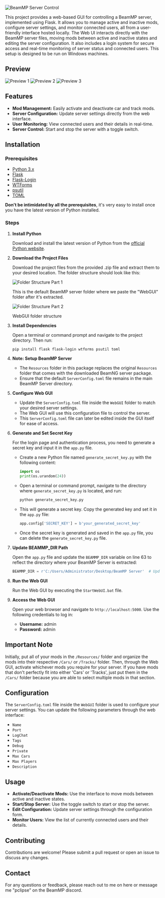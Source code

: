 ![BeamMP Server Control](https://virtualtmp.com/yVxUKHlpy6nv.png)

This project provides a web-based GUI for controlling a BeamMP server, implemented using Flask. It allows you to manage active and inactive mods, configure server settings, and monitor connected users, all from a user-friendly interface hosted locally. The Web UI interacts directly with the BeamMP server files, moving mods between active and inactive states and editing the server configuration. It also includes a login system for secure access and real-time monitoring of server status and connected users. This setup is designed to be run on Windows machines.

## Preview

![Preview 1](https://virtualtmp.com/JCcYjOFMYwoz.png)
![Preview 2](https://virtualtmp.com/xVMR9pgVGgUx.png)
![Preview 3](https://virtualtmp.com/utHo3D6nV2XW.png)

## Features

- **Mod Management:** Easily activate and deactivate car and track mods.
- **Server Configuration:** Update server settings directly from the web interface.
- **User Monitoring:** View connected users and their details in real-time.
- **Server Control:** Start and stop the server with a toggle switch.

## Installation

### Prerequisites

- [Python 3.x](https://www.python.org/)
- [Flask](https://flask.palletsprojects.com/)
- [Flask-Login](https://flask-login.readthedocs.io/)
- [WTForms](https://wtforms.readthedocs.io/)
- [psutil](https://pypi.org/project/psutil/)
- [TOML](https://pypi.org/project/toml/)

**Don't be intimidated by all the prerequisites**, it's very easy to install once you have the latest version of Python installed.

### Steps

1. **Install Python**

   Download and install the latest version of Python from the [official Python website](https://www.python.org/).

2. **Download the Project Files**

   Download the project files from the provided .zip file and extract them to your desired location. The folder structure should look like this:

   ![Folder Structure Part 1](https://virtualtmp.com/Ag5CH0oiP28v.png)
   
   This is the default BeamMP server folder where we paste the "WebGUI" folder after it's extracted.

   ![Folder Structure Part 2](https://virtualtmp.com/cb7d22U8sddB.png)
   
   WebGUI folder structure

3. **Install Dependencies**

   Open a terminal or command prompt and navigate to the project directory. Then run:

   ```sh
   pip install flask flask-login wtforms psutil toml

4. **Note: Setup BeamMP Server**

   - The `Resources` folder in this package replaces the original `Resources` folder that comes with the downloaded BeamNG server package.
   - Ensure that the default `ServerConfig.toml` file remains in the main BeamMP Server directory.

5. **Configure Web GUI**

   - Update the `ServerConfig.toml` file inside the `WebGUI` folder to match your desired server settings.
   - The Web GUI will use this configuration file to control the server.
   - This `ServerConfig.toml` file can later be edited inside the GUI itself for ease of access.

6. **Generate and Set Secret Key**

   For the login page and authentication process, you need to generate a secret key and input it in the `app.py` file.

   - Create a new Python file named `generate_secret_key.py` with the following content:

     ```python
     import os
     print(os.urandom(24))
     ```

   - Open a terminal or command prompt, navigate to the directory where `generate_secret_key.py` is located, and run:

     ```sh
     python generate_secret_key.py
     ```

   - This will generate a secret key. Copy the generated key and set it in the `app.py` file:

     ```python
     app.config['SECRET_KEY'] = b'your_generated_secret_key'
     ```

   - Once the secret key is generated and saved in the `app.py` file, you can delete the `generate_secret_key.py` file.

7. **Update BEAMMP_DIR Path**

   Open the `app.py` file and update the `BEAMMP_DIR` variable on line 63 to reflect the directory where your BeamMP Server is extracted:

   ```python
   BEAMMP_DIR = r'C:/Users/Administrator/Desktop/BeamMP Server'  # Update this path

8. **Run the Web GUI**

   Run the Web GUI by executing the `StartWebUI.bat` file.

9. **Access the Web GUI**

   Open your web browser and navigate to `http://localhost:5000`. Use the following credentials to log in:

   - **Username:** admin
   - **Password:** admin

## Important Note

Initially, put all of your mods in the `/Resources/` folder and organize the mods into their respective `/Cars/` or `/Tracks/` folder. Then, through the Web GUI, activate whichever mods you require for your server. If you have mods that don't perfectly fit into either 'Cars' or 'Tracks', just put them in the `/Cars/` folder because you are able to select multiple mods in that section.

## Configuration

The `ServerConfig.toml` file inside the `WebGUI` folder is used to configure your server settings. You can update the following parameters through the web interface:

- `Name`
- `Port`
- `LogChat`
- `Tags`
- `Debug`
- `Private`
- `Max Cars`
- `Max Players`
- `Description`

## Usage

- **Activate/Deactivate Mods:** Use the interface to move mods between active and inactive states.
- **Start/Stop Server:** Use the toggle switch to start or stop the server.
- **Edit Configuration:** Update server settings through the configuration form.
- **Monitor Users:** View the list of currently connected users and their details.

## Contributing

Contributions are welcome! Please submit a pull request or open an issue to discuss any changes.

## Contact

For any questions or feedback, please reach out to me on here or message me "pclipse" on the BeamMP discord.
